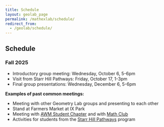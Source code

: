 ```yaml
---
title: Schedule
layout: geolab_page
permalink: /mathexlab/schedule/
redirect_from:
  - /geolab/schedule/
---
```


<h2 class="mb-3">Schedule</h2>

### Fall 2025

<ul>
  <li>Introductory group meeting: Wednesday, October 6, 5-6pm </li>
  <li>Visit from Starr Hill Pathways: Friday, October 17, 1-3pm </li>
  <li>Final group presentations: Wednesday, December 6, 5-6pm </li>
</ul>

**Examples of past common meetings:**

<ul>
<li>Meeting with other Geometry Lab groups and presenting to each other</li>
<li>Stand at Farmers Market at IX Park</li>
<li>Meeting with <a href="{{site.url}}/awm/">AWM Student Chapter</a> and with <a href="{{site.url}}/undergraduate/mathclub_redirect/">Math Club</a></li>
<li>Activities for students from the <a href="https://www.virginiaequitycenter.org/starr-hill-pathways">Starr Hill Pathways</a> program</li>
</ul>
